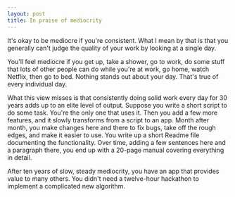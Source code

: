```yaml
---
layout: post
title: In praise of mediocrity
---
```

It's okay to be mediocre if you're consistent. What I mean by that is that you generally can't judge the quality of your work by looking at a single day.

You'll feel mediocre if you get up, take a shower, go to work, do some stuff that lots of other people can do while you're at work, go home, watch Netflix, then go to bed. Nothing stands out about your day. That's true of every individual day.

What this view misses is that consistently doing solid work every day for 30 years adds up to an elite level of output. Suppose you write a short script to do some task. You're the only one that uses it. Then you add a few more features, and it slowly transforms from a script to an app. Month after month, you make changes here and there to fix bugs, take off the rough edges, and make it easier to use. You write up a short Readme file documenting the functionality. Over time, adding a few sentences here and a paragraph there, you end up with a 20-page manual covering everything in detail.

After ten years of slow, steady mediocrity, you have an app that provides value to many others. You didn't need a twelve-hour hackathon to implement a complicated new algorithm.